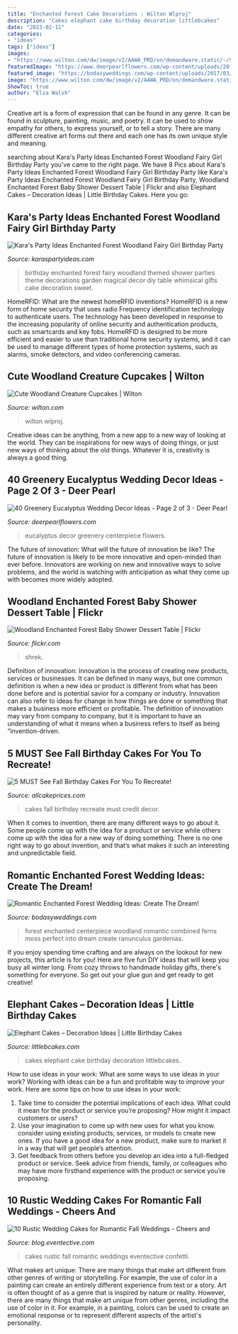 ```yaml
---
title: "Enchanted Forest Cake Decorations : Wilton Wlproj"
description: "Cakes elephant cake birthday decoration littlebcakes"
date: "2023-02-11"
categories:
- "ideas"
tags: ["ideas"]
images:
- "https://www.wilton.com/dw/image/v2/AAWA_PRD/on/demandware.static/-/Sites-wilton-project-master/default/dw592f119c/images/project/WLPROJ-9465/Woodland_Cupcakes_Animals.jpg?sw=1440&amp;sh=750&amp;sm=fit"
featuredImage: "https://www.deerpearlflowers.com/wp-content/uploads/2016/12/eucalyptus-green-wedding-centerpiece.jpg"
featured_image: "https://bodasyweddings.com/wp-content/uploads/2017/03/enchanted-forest-centerpiece.jpg"
image: "https://www.wilton.com/dw/image/v2/AAWA_PRD/on/demandware.static/-/Sites-wilton-project-master/default/dw592f119c/images/project/WLPROJ-9465/Woodland_Cupcakes_Animals.jpg?sw=1440&amp;sh=750&amp;sm=fit"
ShowToc: true
author: "Elza Walsh"
---
```



Creative art is a form of expression that can be found in any genre. It can be found in sculpture, painting, music, and poetry. It can be used to show empathy for others, to express yourself, or to tell a story. There are many different creative art forms out there and each one has its own unique style and meaning.

	

		
searching about Kara&#039;s Party Ideas Enchanted Forest Woodland Fairy Girl Birthday Party you've came to the right page. We have 8 Pics about Kara&#039;s Party Ideas Enchanted Forest Woodland Fairy Girl Birthday Party like Kara&#039;s Party Ideas Enchanted Forest Woodland Fairy Girl Birthday Party, Woodland Enchanted Forest Baby Shower Dessert Table | Flickr and also Elephant Cakes – Decoration Ideas | Little Birthday Cakes. Here you go:
		
    
## Kara&#039;s Party Ideas Enchanted Forest Woodland Fairy Girl Birthday Party

<img loading=lazy src="https://karaspartyideas.com/wp-content/uploads/2013/06/549388_482890398437053_787478446_n_600x900.jpg" onerror="this.onerror=null;this.src='https://tse2.mm.bing.net/th?id=OIP.5uyfp-e3JATeWc8eK-iXBgHaLH&amp;pid=15.1';" alt="Kara&#039;s Party Ideas Enchanted Forest Woodland Fairy Girl Birthday Party">

_Source: karaspartyideas.com_

>birthday enchanted forest fairy woodland themed shower parties theme decorations garden magical decor diy table whimsical gifts cake decoration sweet. 

	

HomeRFID: What are the newest homeRFID inventions?
HomeRFID is a new form of home security that uses radio Frequency identification technology to authenticate users. The technology has been developed in response to the increasing popularity of online security and authentication products, such as smartcards and key fobs. HomeRFID is designed to be more efficient and easier to use than traditional home security systems, and it can be used to manage different types of home protection systems, such as alarms, smoke detectors, and video conferencing cameras.

    
## Cute Woodland Creature Cupcakes | Wilton

<img loading=lazy src="https://www.wilton.com/dw/image/v2/AAWA_PRD/on/demandware.static/-/Sites-wilton-project-master/default/dw592f119c/images/project/WLPROJ-9465/Woodland_Cupcakes_Animals.jpg?sw=1440&amp;sh=750&amp;sm=fit" onerror="this.onerror=null;this.src='https://tse1.mm.bing.net/th?id=OIP.nSQZxqWUHwqWN-CUgybWegHaHa&amp;pid=15.1';" alt="Cute Woodland Creature Cupcakes | Wilton">

_Source: wilton.com_

>wilton wlproj. 

	

Creative ideas can be anything, from a new app to a new way of looking at the world. They can be inspirations for new ways of doing things, or just new ways of thinking about the old things. Whatever it is, creativity is always a good thing.

    
## 40 Greenery Eucalyptus Wedding Decor Ideas - Page 2 Of 3 - Deer Pearl

<img loading=lazy src="https://www.deerpearlflowers.com/wp-content/uploads/2016/12/eucalyptus-green-wedding-centerpiece.jpg" onerror="this.onerror=null;this.src='https://tse4.mm.bing.net/th?id=OIP.on1tFLx9G8Mtmsv-zO61qwHaLH&amp;pid=15.1';" alt="40 Greenery Eucalyptus Wedding Decor Ideas - Page 2 of 3 - Deer Pearl">

_Source: deerpearlflowers.com_

>eucalyptus decor greenery centerpiece flowers. 

	

The future of innovation: What will the future of innovation be like?
The future of innovation is likely to be more innovative and open-minded than ever before. Innovators are working on new and innovative ways to solve problems, and the world is watching with anticipation as what they come up with becomes more widely adopted.

    
## Woodland Enchanted Forest Baby Shower Dessert Table | Flickr

<img loading=lazy src="https://c2.staticflickr.com/8/7228/7311665366_f26d21c880_b.jpg" onerror="this.onerror=null;this.src='https://tse4.mm.bing.net/th?id=OIP.tRs9TBW-o2py-C_PcmxMOgHaLE&amp;pid=15.1';" alt="Woodland Enchanted Forest Baby Shower Dessert Table | Flickr">

_Source: flickr.com_

>shrek. 

	

Definition of innovation:
Innovation is the process of creating new products, services or businesses. It can be defined in many ways, but one common definition is when a new idea or product is different from what has been done before and is potential savior for a company or industry. Innovation can also refer to ideas for change in how things are done or something that makes a business more efficient or profitable. The definition of innovation may vary from company to company, but it is important to have an understanding of what it means when a business refers to itself as being “invention-driven.

    
## 5 MUST See Fall Birthday Cakes For You To Recreate!

<img loading=lazy src="http://www.allcakeprices.com/wp-content/uploads/2016/11/fall-birthday-cakes-2.jpg" onerror="this.onerror=null;this.src='https://tse2.mm.bing.net/th?id=OIP.XWriA2lW1ZAdjMmKuEg3lwHaJ4&amp;pid=15.1';" alt="5 MUST See Fall Birthday Cakes For You To Recreate!">

_Source: allcakeprices.com_

>cakes fall birthday recreate must credit decor. 

	

When it comes to invention, there are many different ways to go about it. Some people come up with the idea for a product or service while others come up with the idea for a new way of doing something. There is no one right way to go about invention, and that’s what makes it such an interesting and unpredictable field.

    
## Romantic Enchanted Forest Wedding Ideas: Create The Dream!

<img loading=lazy src="https://bodasyweddings.com/wp-content/uploads/2017/03/enchanted-forest-centerpiece.jpg" onerror="this.onerror=null;this.src='https://tse4.mm.bing.net/th?id=OIP.Y5g7HHORx_Y-oMoevXVQpwHaLH&amp;pid=15.1';" alt="Romantic Enchanted Forest Wedding Ideas: Create The Dream!">

_Source: bodasyweddings.com_

>forest enchanted centerpiece woodland romantic combined ferns moss perfect into dream create ranunculus gardenias. 

	

If you enjoy spending time crafting and are always on the lookout for new projects, this article is for you! Here are five fun DIY ideas that will keep you busy all winter long. From cozy throws to handmade holiday gifts, there's something for everyone. So get out your glue gun and get ready to get creative!

    
## Elephant Cakes – Decoration Ideas | Little Birthday Cakes

<img loading=lazy src="http://www.littlebcakes.com/wp-content/uploads/2014/05/Elephant-Cakes.jpg" onerror="this.onerror=null;this.src='https://tse3.mm.bing.net/th?id=OIP.zXKMhaA3aWfDy_zn19H5fgHaHo&amp;pid=15.1';" alt="Elephant Cakes – Decoration Ideas | Little Birthday Cakes">

_Source: littlebcakes.com_

>cakes elephant cake birthday decoration littlebcakes. 

	

How to use ideas in your work: What are some ways to use ideas in your work?
Working with ideas can be a fun and profitable way to improve your work. Here are some tips on how to use ideas in your work: 
1. Take time to consider the potential implications of each idea. What could it mean for the product or service you’re proposing? How might it impact customers or users? 
2. Use your imagination to come up with new uses for what you know. consider using existing products, services, or models to create new ones. If you have a good idea for a new product, make sure to market it in a way that will get people’s attention. 
3. Get feedback from others before you develop an idea into a full-fledged product or service. Seek advice from friends, family, or colleagues who may have more firsthand experience with the product or service you’re proposing.

    
## 10 Rustic Wedding Cakes For Romantic Fall Weddings - Cheers And

<img loading=lazy src="http://blog.eventective.com/wp-content/uploads/2018/08/3e0ad6c0b0490d646f98ceeb59eb31bb-e1535466132886.jpg" onerror="this.onerror=null;this.src='https://tse3.mm.bing.net/th?id=OIP.Pl1wzEnl2X2z5vQf86mhAgHaLY&amp;pid=15.1';" alt="10 Rustic Wedding Cakes for Romantic Fall Weddings - Cheers and">

_Source: blog.eventective.com_

>cakes rustic fall romantic weddings eventective confetti. 

	

What makes art unique: There are many things that make art different from other genres of writing or storytelling. For example, the use of color in a painting can create an entirely different experience from text or a story.
Art is often thought of as a genre that is inspired by nature or reality. However, there are many things that make art unique from other genres, including the use of color in it. For example, in a painting, colors can be used to create an emotional response or to represent different aspects of the artist's personality.

